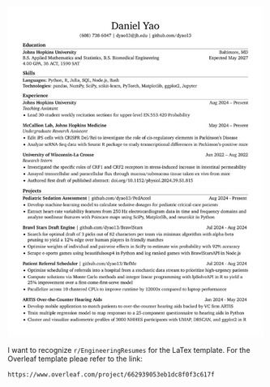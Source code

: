 ![Please view my resume as a .pdf file.](https://github.com/dyao13/resume/blob/main/yao_resume/yao_resume.png)

I want to recognize `r/EngineeringResumes` for the LaTex template. For the Overleaf template pleae refer to the link:
```
https://www.overleaf.com/project/662939053eb1dc8f0f3c617f
```
